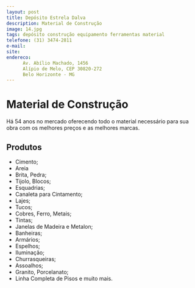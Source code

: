 ```yaml
---
layout: post
title: Depósito Estrela Dalva
description: Material de Construção
image: 14.jpg
tags: depósito construção equipamento ferramentas material
telefone: (31) 3474-2811
e-mail: 
site: 
endereco:
      Av. Abílio Machado, 1456  
      Alípio de Melo, CEP 30820-272  
      Belo Horizonte - MG 
---
```


# Material de Construção
Há 54 anos no mercado oferecendo todo o material necessário para sua obra com os melhores preços e as melhores marcas.

## Produtos

* Cimento;
* Areia
* Brita, Pedra;
* Tijolo, Blocos;
* Esquadrias;
* Canaleta para Cintamento;
* Lajes;
* Tucos;
* Cobres, Ferro, Metais;
* Tintas;
* Janelas de Madeira e Metalon;
* Banheiras;
* Armários;
* Espelhos;
* Iluminação;
* Churrasqueiras;
* Assoalhos;
* Granito, Porcelanato;
* Linha Completa de Pisos e muito mais.

